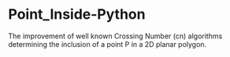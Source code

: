 # Point_Inside-Python
The improvement of well known Crossing Number (cn) algorithms determining the inclusion of a point P in a 2D planar polygon.
